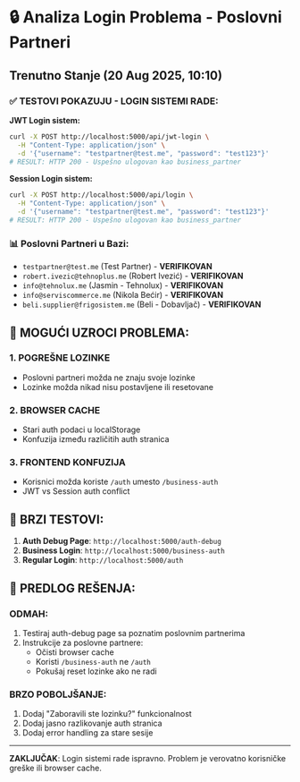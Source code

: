 # 🔒 Analiza Login Problema - Poslovni Partneri

## Trenutno Stanje (20 Aug 2025, 10:10)

### ✅ TESTOVI POKAZUJU - LOGIN SISTEMI RADE:

**JWT Login sistem:**
```bash
curl -X POST http://localhost:5000/api/jwt-login \
  -H "Content-Type: application/json" \
  -d '{"username": "testpartner@test.me", "password": "test123"}'
# RESULT: HTTP 200 - Uspešno ulogovan kao business_partner
```

**Session Login sistem:**
```bash
curl -X POST http://localhost:5000/api/login \
  -H "Content-Type: application/json" \
  -d '{"username": "testpartner@test.me", "password": "test123"}'
# RESULT: HTTP 200 - Uspešno ulogovan kao business_partner
```

### 📊 Poslovni Partneri u Bazi:
- `testpartner@test.me` (Test Partner) - **VERIFIKOVAN**
- `robert.ivezic@tehnoplus.me` (Robert Ivezić) - **VERIFIKOVAN**
- `info@tehnolux.me` (Jasmin - Tehnolux) - **VERIFIKOVAN**
- `info@serviscommerce.me` (Nikola Bećir) - **VERIFIKOVAN**
- `beli.supplier@frigosistem.me` (Beli - Dobavljač) - **VERIFIKOVAN**

## 🚨 MOGUĆI UZROCI PROBLEMA:

### 1. **POGREŠNE LOZINKE**
- Poslovni partneri možda ne znaju svoje lozinke
- Lozinke možda nikad nisu postavljene ili resetovane

### 2. **BROWSER CACHE**
- Stari auth podaci u localStorage
- Konfuzija između različitih auth stranica

### 3. **FRONTEND KONFUZIJA**
- Korisnici možda koriste `/auth` umesto `/business-auth`
- JWT vs Session auth conflict

## 🔧 BRZI TESTOVI:

1. **Auth Debug Page**: `http://localhost:5000/auth-debug`
2. **Business Login**: `http://localhost:5000/business-auth`
3. **Regular Login**: `http://localhost:5000/auth`

## 🎯 PREDLOG REŠENJA:

### ODMAH:
1. Testiraj auth-debug page sa poznatim poslovnim partnerima
2. Instrukcije za poslovne partnere:
   - Očisti browser cache
   - Koristi `/business-auth` ne `/auth`
   - Pokušaj reset lozinke ako ne radi

### BRZO POBOLJŠANJE:
1. Dodaj "Zaboravili ste lozinku?" funkcionalnost
2. Dodaj jasno razlikovanje auth stranica
3. Dodaj error handling za stare sesije

---
**ZAKLJUČAK**: Login sistemi rade ispravno. Problem je verovatno korisničke greške ili browser cache.